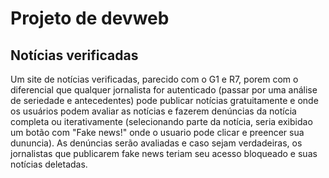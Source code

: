# Projeto de devweb

## Notícias verificadas

Um site de notícias verificadas, parecido com o G1 e R7, porem com o diferencial que qualquer jornalista for autenticado (passar por uma análise de seriedade e antecedentes) pode publicar notícias gratuitamente e onde os usuários podem avaliar as notícias e fazerem denúncias da notícia completa ou iterativamente (selecionando parte da notícia, seria exibidao um botão com "Fake news!" onde o usuario pode clicar e preencer sua dununcia). As denúncias serão avaliadas e caso sejam verdadeiras, os jornalistas que publicarem fake news teriam seu acesso bloqueado e suas notícias deletadas.
